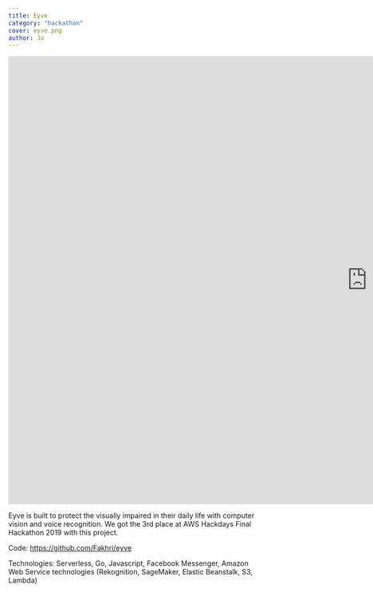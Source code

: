 ```yaml
---
title: Eyve
category: "hackathon"
cover: eyve.png
author: Jo
---
```


<iframe width="1440" height="900" src="https://www.youtube.com/embed/z-6UOWPExp8" frameborder="0" 
allow="accelerometer; encrypted-media; gyroscope; picture-in-picture" allowfullscreen></iframe>

Eyve is built to protect the visually impaired in their daily life 
with computer vision and voice recognition. 
We got the 3rd place at AWS Hackdays Final Hackathon 2019 with this project. 

Code: https://github.com/Fakhri/eyve

Technologies: Serverless, Go, Javascript, Facebook Messenger, 
Amazon Web Service technologies (Rekognition, SageMaker, Elastic 
Beanstalk, S3, Lambda) 
